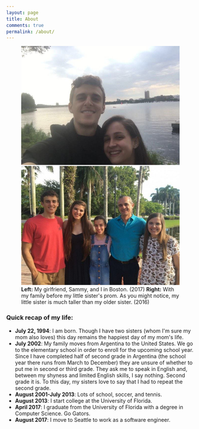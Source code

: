 ```yaml
---
layout: page
title: About
comments: true
permalink: /about/
---
```


<figure>
    <img class="fig-col-2" src="/images/sammy-me-boston.jpg" alt="Sammy and me in Boston">
    <img class="fig-col-2" src="/images/family-cami-prom.jpg" alt="My family and me">
    <figcaption class="emphasis-figcaption"><b>Left:</b> My girlfriend, Sammy, and I in Boston. (2017) <b>Right:</b> With my family before my little sister's prom. As you might notice, my little sister is much taller than my older sister. (2016)</figcaption>
</figure>

### Quick recap of my life:
* **July 22, 1994**: I am born. Though I have two sisters (whom I'm sure my mom also loves) this day remains the happiest day of my mom's life.
* **July 2002**: My family moves from Argentina to the United States. We go to the elementary school in order to enroll for the upcoming school year. Since I have completed half of second grade in Argentina (the school year there runs from March to December) they are unsure of whether to put me in second or third grade. They ask me to speak in English and, between my shyness and limited English skills, I say nothing. Second grade it is. To this day, my sisters love to say that I had to repeat the second grade.
* **August 2001-July 2013**: Lots of school, soccer, and tennis.
* **August 2013**: I start college at the University of Florida.
* **April 2017**: I graduate from the University of Florida with a degree in Computer Science. Go Gators.
* **August 2017**: I move to Seattle to work as a software engineer.
